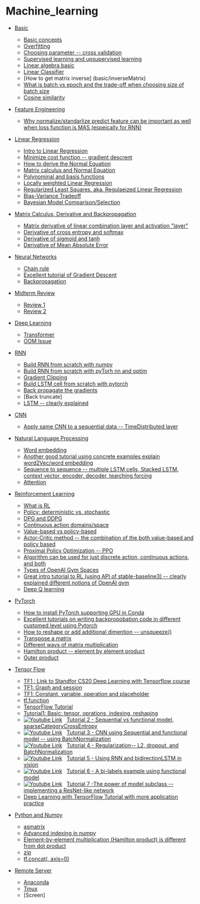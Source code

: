 [logo]: https://github.com/AladdinPerzon/Machine-Learning-Collection/blob/master/ML/others/logo/youtube_logo.png


# Machine_learning

- [Basic](basic/)
  * [Basic concepts](basic/basic.md)
  * [Overfitting](basic/overfitting.md)
  * [Choosing parameter -- cross validation](basic/crossValidation.md)
  * [Supervised learning and upsupervised learning](basic/supervisedLearningUnsupervisedLearning.md)
  * [Linear algebra basic](basic/linearAlgebra.md)
  * [Linear Classifier](basic/classifier.md)
  * [How to get matrix inverse] (basic/inverseMatrix)
  * [What is batch vs epoch and the trade-off when choosing size of batch size](basic/batch.md)
  * [Cosine similarity](basic/cosineSimilarity.md)
- [Feature Engineering](feature/)
  * [Why normalize/standarlize predict feature can be important as well when loss function is MAS (espeically for RNN)](feature/standarlize.md)
- [Linear Regression](linearReg/)
  * [Intro to Linear Regression](basic/linearRegression.md)
  * [Minimize cost function -- gradient descrent](linearReg/gradientDescrent.md)
  * [How to derive the Normal Equation](basic/deriveNormalEquation.md)
  * [Matrix calculus and Normal Equation](basic/matrixCalculus.md)
  * [Polynominal and basis functions](linearReg/basisFunctions.md)
  * [Locally weighted Linear Regression](linearReg/localWeighted.md)
  * [Regularized Least Squares, aka. Regulaeized Linear Regression](linearReg/regulaized.md)
  * [Bias-Variance Tradeoff](linearReg/bias-variance.md)
  * [Bayesian Model Comparison/Selection](linearReg/bayesian.md)
- [Matrix Calculus, Derivative and Backpropagation](mathDeriv/)
  * [Matrix derivative of linear combination layer and activation "layer"](mathDeriv/matrixDerivative.md)
  * [Derivative of cross entropy and softmax](mathDeriv/crossE.md)
  * [Derivative of sigmoid and tanh](mathDeriv/tanh.md)
  * [Derivative of Mean Absolute Error](mathDeriv/MAE.md)
- [Neural Networks](neuralNetworks/)
  * [Chain rule](neuralNetworks/ChainRule.md)
  * [Excellent tutorial of Gradient Descent](neuralNetworks/GradientDescent.md)
  * [Backpropagation](neuralNetworks/backPropagation.md)
- [Midterm Review](review.md)
  * [Review 1](review.md)
  * [Review 2](review2.md)
- [Deep Learning](DL/)
  * [Transformer](DL/transformer.md)
  * [OOM Issue](DL/OOM.md)
- [RNN](RNN/)
  * [Build RNN from scratch with numpy](RNN/scracthNumpy.md)
  * [Build RNN from scratch with pyTorh nn and optim](RNN/scracthPytorch.md)
  * [Gradient Clipping](RNN/gradientClipping.md)
  * [Build LSTM cell from scratch with pytorch](RNN/lstmCell.md)
  * [Back propagate the gradients](RNN/backPropagation.md)
  * [Back truncate]
  * [LSTM -- clearly explained](https://www.youtube.com/watch?v=YCzL96nL7j0)
- [CNN](CNN/)
  * [Apply same CNN to a sequential data -- TimeDistributed layer](CNN/timeDistributed.md)
- [Natural Language Processing](NLP/)
  * [Word embedding](NLP/wordEmbedding.md)
  * [Another good tutorial using concrete examples explain word2Vec/word embedding](https://www.youtube.com/watch?v=hQwFeIupNP0)
  * [Sequence to sequence -- multiple LSTM cells, Stacked LSTM, context vector, encoder, decoder, tearching forcing](NLP/seq2Seq.md)
  * [Attention](NLP/attention.md)
- [Reinforcement Learning](RL/)
  * [What is RL](RL/whatIsRL.md)
  * [Policy: deterministic vs. stochastic](RL/differentPolicy.md)
  * [DPG and DDPG](RL/DPG_DDPG.md)
  * [Continuous action domains/space](RL/continuousActions.md)
  * [Value-based vs policy-based](RL/valueVsPloicy.md)
  * [Actor-Critic method -- the combination of the both value-based and policy based](RL/actor-critic.md)
  * [Proximal Policy Optimization -- PPO](RL/PPO.md)
  * [Algorithm can be used for just discrete action, continuous actions, and both](RL/table.md)
  * [Types of OpenAI Gym Spaces](RL/space.md)
  * [Great intro tutorial to RL (using API of stable-baseline3) -- clearly explained different notions of OpenAI gym](RL/valueBased.md)
  * [Deep Q learning](RL/deepQ.md)
- [PyTorch](PyTorch/)
  * [How to install PyTorch supporting GPU in Conda](PyTorch/config.md)
  * [Excellent tutorials on writing backpropobation code in different customed level using Pytorch](PyTorch/backPro.md)
  * [How to reshape or add additional dimention -- unsqueeze()](PyTorch/reshape.md)
  * [Transpose a matrix](PyTorch/transpose.md)
  * [Different ways of matrix multiplication](PyTorch/mul.md)
  * [Hamilton product -- element by element product](PyTorch/hamilton.md)
  * [Outer product](PyTorch/outer.md)
- [Tensor Flow](tf/)
  * [TF1 : Link to Standfor CS20 Deep Learning with Tensorflow course](http://web.stanford.edu/class/cs20si/syllabus.html)
  * [TF1: Graph and session](tf/graphSession.md)
  * [TF1: Constant, variable, operation and placeholder](tf/basic.md)
  * [tf.function](tf/tfFunction.md)
  * [TensorFlow Tutorial](https://www.youtube.com/watch?v=5Ym-dOS9ssA&list=PLhhyoLH6IjfxVOdVC1P1L5z5azs0XjMsb)
  * [Tutorial1: Basic: tensor, oprations, indexing, reshaping](tf/tutorial_basic.md)
  * [![Youtube Link][logo]](https://youtu.be/pAhPiF3yiXI) &nbsp; [Tutorial 2 - Sequential vs functional model, sparseCategoryCrossEntropy](tf/models.md)
  * [![Youtube Link][logo]](https://www.youtube.com/watch?v=WAciKiDP2bo&list=PLhhyoLH6IjfxVOdVC1P1L5z5azs0XjMsb&index=4) &nbsp; [Tutorial 3 - CNN using Sequential and functional model -- using BatchNormalization](tf/CNN.md)
  * [![Youtube Link][logo]](https://www.youtube.com/watch?v=kJSUq1PLmWg&list=PLhhyoLH6IjfxVOdVC1P1L5z5azs0XjMsb&index=5) &nbsp; [Tutorial 4 - Regularization-- L2, dropout, and BatchNormalization](tf/regularization1.md) 
  * [![Youtube Link][logo]](https://www.youtube.com/watch?v=Ogvd787uJO8&list=PLhhyoLH6IjfxVOdVC1P1L5z5azs0XjMsb&index=6) &nbsp; [Tutorial 5 - Using RNN and bidirectionLSTM in vision](tf/RNN.md)
  * [![Youtube Link][logo]](https://www.youtube.com/watch?v=gRRGr_tJnAA&list=PLhhyoLH6IjfxVOdVC1P1L5z5azs0XjMsb&index=7) &nbsp; [Tutorial 6 - A bi-labels example using functional model](tf/functionalModel.md)
  * [![Youtube Link][logo]](https://www.youtube.com/watch?v=WcZ_1IAH_nM&list=PLhhyoLH6IjfxVOdVC1P1L5z5azs0XjMsb&index=8) &nbsp; [Tutorial 7 -The power of model subclass -- implementing a ResNet-like network](tf/subclassModel.md)
  * [Deep Learning with TensorFlow Tutorial with more application practice](https://www.youtube.com/watch?v=Mubj_fqiAv8&list=PLeo1K3hjS3uu7CxAacxVndI4bE_o3BDtO)
 
- [Python and Numpy](Numpy/)
  * [asmatrix](Numpy/asmatrix.md)
  * [Advanced indexing in numpy](Numpy/indexing.md)
  * [Element-by-element multiplication (Hamilton product) is different from dot product](Numpy/hamilton.md)
  * [zip](Numpy/zip.md)
  * [tf.concat(, axis=0)](Numpy/concat.md)
  
- [Remote Server](server/)
  * [Anaconda](server/conda.md)
  * [Tmux](server/mutex.md)
  * [Screen]
